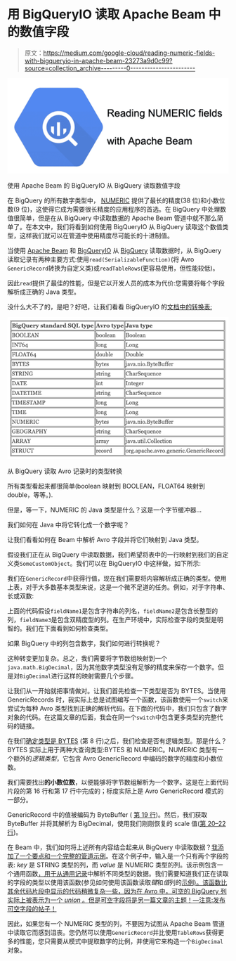 # 用 BigQueryIO 读取 Apache Beam 中的数值字段

> 原文：<https://medium.com/google-cloud/reading-numeric-fields-with-bigqueryio-in-apache-beam-23273a9d0c99?source=collection_archive---------0----------------------->

![](img/cb7c3d5f3de1e8020e2032c11fb13d79.png)

使用 Apache Beam 的 BigQueryIO 从 BigQuery 读取数值字段

在 BigQuery 的所有数字类型中， [NUMERIC](https://cloud.google.com/bigquery/docs/reference/standard-sql/data-types#numeric_type) 提供了最长的精度(38 位)和小数位数(9 位)，这使得它成为需要很长精度的应用程序的首选。在 BigQuery 中处理数值很简单，但是在从 BigQuery 中读取数据的 Apache Beam 管道中就不那么简单了。在本文中，我们将看到如何使用 BigQueryIO 从 BigQuery 读取这个数值类型，这样我们就可以在管道中使用精度尽可能长的十进制值。

当使用 [Apache Beam](https://beam.apache.org/) 和 [BigQueryIO](https://beam.apache.org/releases/javadoc/2.22.0/org/apache/beam/sdk/io/gcp/bigquery/BigQueryIO.html) 从 [BigQuery](https://cloud.google.com/bigquery) 读取数据时，从 BigQuery 读取记录有两种主要方式:使用`read(SerializableFunction)`(将 Avro `GenericRecord`转换为自定义类)或`readTableRows`(更容易使用，但性能较低)。

因此`read`提供了最佳的性能，但是它以开发人员的成本为代价:您需要将每个字段解析成正确的 Java 类型。

没什么大不了的，是吧？好吧，让我们看看 BigQueryIO 的[文档中的转换表:](https://beam.apache.org/releases/javadoc/2.22.0/org/apache/beam/sdk/io/gcp/bigquery/BigQueryIO.html)

![](img/7c4143f45e16b098df82dced4a650a64.png)

从 BigQuery 读取 Avro 记录时的类型转换

所有类型看起来都很简单(boolean 映射到 BOOLEAN，FLOAT64 映射到 double，等等。).

但是，等一下，NUMERIC 的 Java 类型是什么？这是一个字节缓冲器…

我们如何在 Java 中将它转化成一个数字呢？

让我们看看如何在 Beam 中解析 Avro 字段并将它们映射到 Java 类型。

假设我们正在从 BigQuery 中读取数据，我们希望将表中的一行映射到我们的自定义类`SomeCustomObject`。我们可以在 BigQueryIO 中这样做，如下所示:

我们在`GenericRecord`中获得行值，现在我们需要将内容解析成正确的类型。使用上表，对于大多数基本类型来说，这是一个微不足道的任务。例如，对于字符串、长或双数:

上面的代码假设`fieldName1`是包含字符串的列名，`fieldName2`是包含长整型的列，`fieldName3`是包含双精度型的列。在生产环境中，实际检查字段的类型是明智的。我们在下面看到如何检查类型。

如果 BigQuery 中的列包含数字，我们如何进行转换呢？

这种转变更加复杂。总之，我们需要将字节数组映射到一个`java.math.BigDecimal`，因为其他数字类型没有足够的精度来保存一个数字。但是对`BigDecimal`进行这样的映射需要几个步骤。

让我们从一开始就把事情做对。让我们首先检查一下类型是否为 BYTES。当使用 GenericRecords 时，我实际上总是试图编写一个函数，该函数使用一个`switch`来尝试为每种 Avro 类型找到正确的解析代码。在下面的代码中，我们只包含了数字对象的代码。在这篇文章的后面，我会在同一个`switch`中包含更多类型的完整代码的链接。

在我们[确定类型是 BYTES](https://gist.github.com/iht/e848365e8f3a4c06fefba8c2967100cd#file-readnumeric-java-L8) (第 8 行)之后，我们检查是否有逻辑类型。那是什么？BYTES 实际上用于两种大查询类型:BYTES 和 NUMERIC。NUMERIC 类型有一个额外的*逻辑类型*，它包含 Avro GenericRecord 中编码的数字的精度和小数位数。

我们需要找出**的小数位数**，以便能够将字节数组解析为一个数字。这是在上面代码片段的第 16 行和第 17 行中完成的；标度实际上是 Avro GenericRecord 模式的一部分。

GenericRecord 中的值被编码为 ByteBuffer ( [第 19 行](https://gist.github.com/iht/e848365e8f3a4c06fefba8c2967100cd#file-readnumeric-java-L19))。然后，我们获取 ByteBuffer 并将其解析为 BigDecimal，使用我们刚刚恢复的 scale 值([第 20–22 行](https://gist.github.com/iht/e848365e8f3a4c06fefba8c2967100cd#file-readnumeric-java-L20-L22))。

在 Beam 中，我们如何将上述所有内容结合起来从 BigQuery 中读取数据？[我添加了一个要点和一个完整的管道示例](https://gist.github.com/iht/7f8a8f4984a7640fd05220096b098f64)。在这个例子中，输入是一个只有两个字段的表: *key* 是 STRING 类型的列，而 *value* 是 NUMERIC 类型的列。该示例包含一个通用函数[，用于从通用记录](https://gist.github.com/iht/7f8a8f4984a7640fd05220096b098f64#file-readnumericinbeam-java-L40-L94)中解析不同类型的数据。我们需要知道我们正在读取的字段的类型以使用该函数(参见如何使用该函数读取*键*和*值*列的[示例)。该函数比其余代码片段中显示的代码稍微复杂一些，因为在 Avro 中，可空的 BigQuery 列实际上被表示为一个 *union* 。但是可空字段将是另一篇文章的主题！—注意:](https://gist.github.com/iht/7f8a8f4984a7640fd05220096b098f64#file-readnumericinbeam-java-L113-L114)[发布可空字段的帖子！](/@iht/reading-nullable-fields-with-bigqueryio-in-apache-beam-f0e36e1f6c7)

因此，如果您有一个 NUMERIC 类型的列，不要因为试图从 Apache Beam 管道中读取它而感到沮丧。您仍然可以使用`GenericRecord`并比使用`TableRows`获得更多的性能，您只需要从模式中提取数字的比例，并使用它来构造一个`BigDecimal`对象。